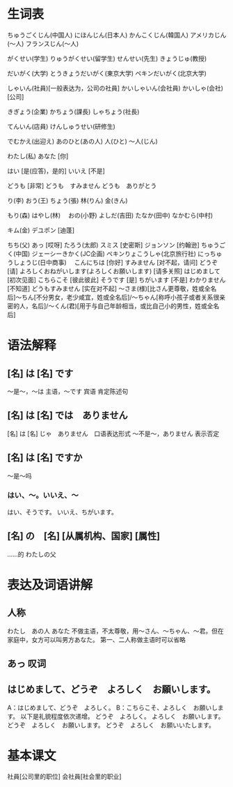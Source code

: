 # 生词表
ちゅうごくじん(中国人)
にほんじん(日本人)
かんこくじん(韓国人)
アメリカじん(〜人)
フランスじん(〜人)

がくせい(学生)
りゅうがくせい(留学生)
せんせい(先生)
きょうじゅ(教授)

だいがく(大学)
とうきょうだいがく(東京大学)
ペキンだいがく(北京大学)

しゃいん(社員)[一般表达为，公司の社員]
かいしゃいん(会社員)
かいしゃ(会社)[公司]

きぎょう(企業)
かちょう(課長)
しゃちょう(社長)

てんいん(店員)
けんしゅうせい(研修生)

でむかえ(出迎え)
あのひと(あの人)
人(ひと)
〜人(じん)

わたし(私)
あなた		[你]

はい		[是(应答)，是的]
いいえ		[不是]

どうも		[非常]
どうも　すみません
どうも　ありがとう

り(李)
おう(王)
ちょう(張)
林(りん)
金(きん)

もり(森)
はやし(林)　
おの(小野)
よしだ(吉田)
たなか(田中)
なかむら(中村)

キム(金)
デユポン	[迪蓬]

ちち(父)
あっ		[哎呀]
たろう(太郎)
スミス		[史密斯]
ジョンソン	[约翰逊]
ちゅうごく(中国)
ジェーシーきかく(JC企画)
ペキンりょこうしゃ(北京旅行社)
にっちゅうしょうじ(日中商事)　
こんにちは	[你好]
すみません	[对不起，请问]
どうぞ		[请]
よろしくおねがいします(よろしくお願いします)	[请多关照]
はじめまして	[初次见面]
こちらこそ	[彼此彼此]
そうです	[是]
ちがいます	[不是]
わかりません	[不知道]
どうもすみません	[实在对不起]
〜さま(様)[比さん更尊敬，姓或全名后]〜ちん[不分男女，老少咸宜，姓或全名后]/〜ちゃん[称呼小孩子或者关系很亲密的人，名后]/〜くん(君)[用于与自己年龄相当，或比自己小的男性，姓或全名后]

# 语法解释
## [名] は [名] です
～是～，～は 主语，～です 宾语
肯定陈述句
## [名] は [名] では　ありません
[名] は [名] じゃ　ありません　口语表达形式
～不是～，ありません 表示否定
## [名] は [名] ですか
～是～吗
### はい、〜。いいえ、〜
はい、そうです。
いいえ、ちがいます。
## [名] の　[名] [从属机构、国家] [属性]
……的
わたしの父

# 表达及词语讲解
## 人称
わたし　あの人
あなた 不做主语，不太尊敬，用～さん、〜ちゃん、〜君。但在家庭中，女方可以叫男方あなた。
第一、二人称做主语时可以省略
## あっ 叹词
## はじめまして、どうぞ　よろしく　お願いします。
A：はじめまして、どうぞ　よろしく。
B：こちらこそ、よろしく　お願いします。
以下是礼貌程度依次递增。
どうぞ　よろしく。
よろしく　お願いします。
どうぞ　よろしく　お願いします。
どうぞ　よろしく　お願いいたします。

# 基本课文
社員[公司里的职位]
会社員[社会里的职业]
